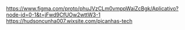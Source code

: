 https://www.figma.com/proto/phuJVzCLm0vmppWaiZcBgk/Aplicativo?node-id=0-1&t=jFwd9CfUOw2wttW3-1
https://hudsoncunha007.wixsite.com/picanhas-tech
